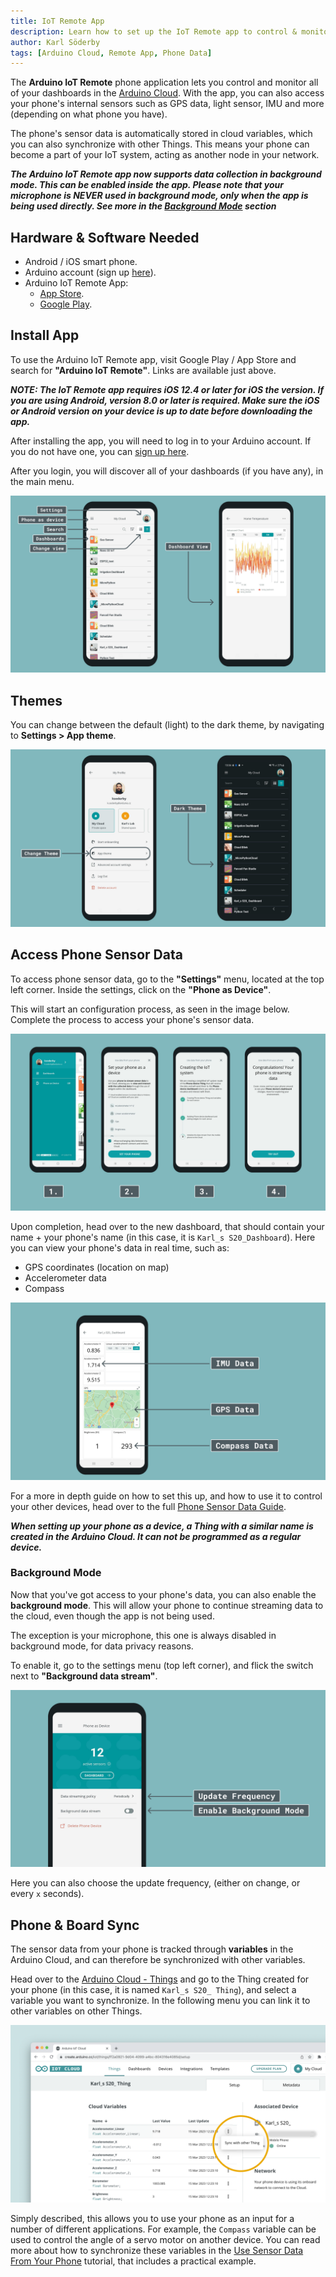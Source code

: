 ```yaml
---
title: IoT Remote App
description: Learn how to set up the IoT Remote app to control & monitor your dashboards and access your phone's sensor data.
author: Karl Söderby
tags: [Arduino Cloud, Remote App, Phone Data]
---
```


The **Arduino IoT Remote** phone application lets you control and monitor all of your dashboards in the [Arduino Cloud](https://app.arduino.cc/). With the app, you can also access your phone's internal sensors such as GPS data, light sensor, IMU and more (depending on what phone you have).

The phone's sensor data is automatically stored in cloud variables, which you can also synchronize with other Things. This means your phone can become a part of your IoT system, acting as another node in your network.

***The Arduino IoT Remote app now supports data collection in background mode. This can be enabled inside the app. Please note that your microphone is NEVER used in background mode, only when the app is being used directly. See more in the [Background Mode](#background-mode) section***

## Hardware & Software Needed

- Android / iOS smart phone.
- Arduino account (sign up [here](https://login.arduino.cc/login)).
- Arduino IoT Remote App:
  - [App Store](https://apps.apple.com/us/app/arduino-iot-cloud-remote/id1514358431).
  - [Google Play](https://play.google.com/store/apps/details?id=cc.arduino.cloudiot).

## Install App

To use the Arduino IoT Remote app, visit Google Play / App Store and search for **"Arduino IoT Remote"**. Links are available just above.

***NOTE: The IoT Remote app requires iOS 12.4 or later for iOS the version. If you are using Android, version 8.0 or later is required. Make sure the iOS or Android version on your device is up to date before downloading the app.***

After installing the app, you will need to log in to your Arduino account. If you do not have one, you can [sign up here](https://login.arduino.cc/login).

After you login, you will discover all of your dashboards (if you have any), in the main menu. 

![Dashboards in the Arduino IoT Remote app.](assets/overview.png)

## Themes

You can change between the default (light) to the dark theme, by navigating to **Settings > App theme**.

![Change theme (light/dark)](assets/app-theme.png)


## Access Phone Sensor Data

To access phone sensor data, go to the **"Settings"** menu, located at the top left corner. Inside the settings, click on the **"Phone as Device"**. 

This will start an configuration process, as seen in the image below. Complete the process to access your phone's sensor data.

![Accessing phone sensor data.](assets/remote-app-setup.png)

Upon completion, head over to the new dashboard, that should contain your name + your phone's name (in this case, it is `Karl_s S20_Dashboard`). Here you can view your phone's data in real time, such as:
- GPS coordinates (location on map)
- Accelerometer data
- Compass

![Phone sensor data in the dashboard.](assets/remote-app-dashboard.png)

For a more in depth guide on how to set this up, and how to use it to control your other devices, head over to the full [Phone Sensor Data Guide](/arduino-cloud/iot-remote-app/iot-remote-phone-sensors).

***When setting up your phone as a device, a Thing with a similar name is created in the Arduino Cloud. It can not be programmed as a regular device.***

### Background Mode

Now that you've got access to your phone's data, you can also enable the **background mode**. This will allow your phone to continue streaming data to the cloud, even though the app is not being used.

The exception is your microphone, this one is always disabled in background mode, for data privacy reasons.

To enable it, go to the settings menu (top left corner), and flick the switch next to **"Background data stream"**.

![Enable background mode.](assets/remote-app-activate-bkg-mode.png)

Here you can also choose the update frequency, (either on change, or every `x` seconds).

## Phone & Board Sync

The sensor data from your phone is tracked through **variables** in the Arduino Cloud, and can therefore be synchronized with other variables.

Head over to the [Arduino Cloud - Things](https://app.arduino.cc/things) and go to the Thing created for your phone (in this case, it is named `Karl_s S20_ Thing`), and select a variable you want to synchronize. In the following menu you can link it to other variables on other Things.
 
![Synchronizing variables.](assets/remote-app-cloud-variables.png)

Simply described, this allows you to use your phone as an input for a number of different applications. For example, the `Compass` variable can be used to control the angle of a servo motor on another device. You can read more about how to synchronize these variables in the [Use Sensor Data From Your Phone](/arduino-cloud/iot-remote-app/iot-remote-phone-sensors) tutorial, that includes a practical example.
